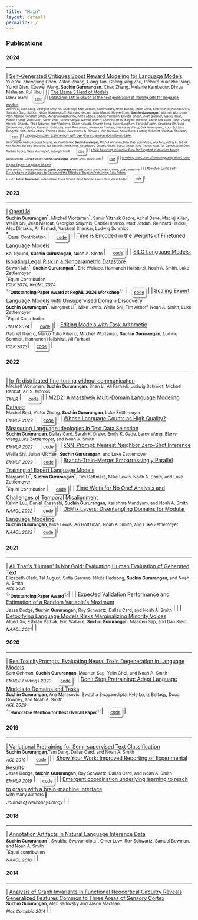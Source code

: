 ```yaml
---
title: "Main"
layout: default
permalink: /
---
```


### Publications

#### 2024
-----------

| [Self-Generated Critiques Boost Reward Modeling for Language Models](https://arxiv.org/abs/2411.16646)<br><sub> Yue Yu, Zhengxing Chen, Aston Zhang, Liang Tan, Chenguang Zhu, Richard Yuanzhe Pang, Yundi Qian, Xuewei Wang, **Suchin Gururangan**, Chao Zhang, Melanie Kambadur, Dhruv Mahajan, Rui Hou | |
| [The Llama 3 Herd of Models](https://ai.meta.com/research/publications/the-llama-3-herd-of-models/)<br><sub> Llama Team| <sub><span style="border: 0.5px solid lightgrey; padding: 5px; box-shadow:2px 2px 2px grey; border-radius: 5px; margin-left: 10px; display: inline-block;">[code](https://github.com/meta-llama/llama-models)</span></sub> |
| [DataComp-LM: In search of the next generation of training sets for language models](https://arxiv.org/abs/2406.11794)<br><sub>Jeffrey Li, Alex Fang, Georgios Smyrnis, Maor Ivgi, Matt Jordan, Samir Gadre, Hritik Bansal, Etash Guha, Sedrick Keh, Kushal Arora, Saurabh Garg, Rui Xin, Niklas Muennighoff, Reinhard Heckel, Jean Mercat, Mayee Chen, **Suchin Gururangan**, Mitchell Wortsman, Alon Albalak, Yonatan Bitton, Marianna Nezhurina, Amro Abbas, Cheng-Yu Hsieh, Dhruba Ghosh, Josh Gardner, Maciej Kilian, Hanlin Zhang, Rulin Shao, Sarah Pratt, Sunny Sanyal, Gabriel Ilharco, Giannis Daras, Kalyani Marathe, Aaron Gokaslan, Jieyu Zhang, Khyathi Chandu, Thao Nguyen, Igor Vasiljevic, Sham Kakade, Shuran Song, Sujay Sanghavi, Fartash Faghri, Sewoong Oh, Luke Zettlemoyer, Kyle Lo, Alaaeldin El-Nouby, Hadi Pouransari, Alexander Toshev, Stephanie Wang, Dirk Groeneveld, Luca Soldaini, Pang Wei Koh, Jenia Jitsev, Thomas Kollar, Alexandros G. Dimakis, Yair Carmon, Achal Dave, Ludwig Schmidt, Vaishaal Shankar| <sub><span style="border: 0.5px solid lightgrey; padding: 5px; box-shadow:2px 2px 2px grey; border-radius: 5px; margin-left: 10px; display: inline-block;">[code](https://www.datacomp.ai/dclm/)</span></sub> |
| [Language models scale reliably with over-training and on downstream tasks](https://arxiv.org/abs/2403.08540)<br><sub>Samir Yitzhak Gadre, Georgios Smyrnis, Vaishaal Shankar, **Suchin Gururangan**, Mitchell Wortsman, Rulin Shao, Jean Mercat, Alex Fang, Jeffrey Li, Sedrick Keh, Rui Xin, Marianna Nezhurina, Igor Vasiljevic, Jenia Jitsev, Alexandros G. Dimakis, Gabriel Ilharco, Shuran Song, Thomas Kollar, Yair Carmon, Achal Dave, Reinhard Heckel, Niklas Muennighoff, Ludwig Schmidt</sub> | <sub><span style="border: 0.5px solid lightgrey; padding: 5px; box-shadow:2px 2px 2px grey; border-radius: 5px; margin-left: 10px; display: inline-block;">[code](https://github.com/mlfoundations/scaling)</span></sub> |
| [LESS: Selecting Influential Data for Targeted Instruction Tuning](https://arxiv.org/abs/2402.04333)<br><sub>Mengzhou Xia, Sadhika Malladi, **Suchin Gururangan**, Sanjeev Arora, Danqi Chen</sub> | <sub><span style="border: 0.5px solid lightgrey; padding: 5px; box-shadow:2px 2px 2px grey; border-radius: 5px; margin-left: 10px; display: inline-block;">[code](https://github.com/princeton-nlp/LESS)</span></sub> |
| [Breaking the Curse of Multilinguality with Cross-lingual Expert Language Models](https://arxiv.org/abs/2401.10440)<br><sub>Terra Blevins, Tomasz Limisiewicz, **Suchin Gururangan**, Margaret Li, Hila Gonen, Noah A. Smith, Luke Zettlemoyer</sub> | |
| [AboutMe: Using Self-Descriptions in Webpages to Document the Effects of English Pretraining Data Filters](https://arxiv.org/abs/2401.06408)<br><sub>Li Lucy, **Suchin Gururangan**, Luca Soldaini, Emma Strubell, David Bamman, Lauren Klein, Jesse Dodge</sub> | <sub><span style="border: 0.5px solid lightgrey; padding: 5px; box-shadow:2px 2px 2px grey; border-radius: 5px; margin-left: 10px; display: inline-block;">[code](https://github.com/lucy3/whos_filtered)</span></sub> |

#### 2023
-----------

| [OpenLM](https://laion.ai/blog/open-lm/)<br><sub>**Suchin Gururangan<sup>\*</sup>**, Mitchell Wortsman<sup>\*</sup>, Samir Yitzhak Gadre, Achal Dave, Maciej Kilian, Weijia Shi, Jean Mercat, Georgios Smyrnis, Gabriel Ilharco, Matt Jordan, Reinhard Heckel, Alex Dimakis, Ali Farhadi, Vaishaal Shankar, Ludwig Schmidt</sub><br><sup>\*</sup><sub>Equal Contribution</sub> | <sub><span style="border: 0.5px solid lightgrey; padding: 5px; box-shadow:2px 2px 2px grey; border-radius: 5px; margin-left: 10px; display: inline-block;">[code](https://github.com/mlfoundations/open_lm)</span></sub> |
| [Time is Encoded in the Weights of Finetuned Language Models](https://arxiv.org/abs/2312.13401)<br><sub>Kai Nylund, **Suchin Gururangan**, Noah A. Smith</sub> | <sub><span style="border: 0.5px solid lightgrey; padding: 5px; box-shadow:2px 2px 2px grey; border-radius: 5px; margin-left: 10px; display: inline-block;">[code](https://github.com/KaiNylund/lm-weights-encode-time)</span></sub> |
| [SILO Language Models: Isolating Legal Risk in a Nonparametric Datastore](https://arxiv.org/abs/2308.04430)<br><sub>Sewon Min<sup>\*</sup>, **Suchin Gururangan<sup>\*</sup>**, Eric Wallace, Hannaneh Hajishirzi, Noah A. Smith, Luke Zettlemoyer</sub><br><sub><sup>\*</sup>Equal Contribution</sub><br><sub>*ICLR 2024, RegML 2024*</sub><br>✨<sub>**Outstanding Paper Award at RegML 2024 Workshop**</sub>✨ | <sub><span style="border: 0.5px solid lightgrey; padding: 5px; box-shadow:2px 2px 2px grey; border-radius: 5px; margin-left: 10px; display: inline-block;">[code](https://github.com/kernelmachine/silo-lm)</span></sub> |
| [Scaling Expert Language Models with Unsupervised Domain Discovery](https://arxiv.org/abs/2303.14177)<br><sub>**Suchin Gururangan<sup>\*</sup>**, Margaret Li<sup>\*</sup>, Mike Lewis, Weijia Shi, Tim Althoff, Noah A. Smith, Luke Zettlemoyer</sub><br><sub><sup>\*</sup>Equal Contribution</sub><br><sub>*JMLR 2024*</sub> | <sub><span style="border: 0.5px solid lightgrey; padding: 5px; box-shadow:2px 2px 2px grey; border-radius: 5px; margin-left: 10px; display: inline-block;">[code](https://github.com/kernelmachine/cbtm)</span></sub> |
| [Editing Models with Task Arithmetic](https://arxiv.org/abs/2212.04089)<br><sub>Gabriel Ilharco, Marco Tulio Riberio, Mitchell Wortsman, **Suchin Gururangan**, Ludwig Schmidt, Hannaneh Hajishirzi, Ali Farhadi</sub><br><sub>*ICLR 2023*</sub>| <sub><span style="border: 0.5px solid lightgrey; padding: 5px; box-shadow:2px 2px 2px grey; border-radius: 5px; margin-left: 10px; display: inline-block;">[code](https://github.com/mlfoundations/task_vectors)</span></sub> |

#### 2022
-----------

| [lo-fi: distributed fine-tuning without communication](https://arxiv.org/abs/2210.11948)<br><sub>Mitchell Wortsman, **Suchin Gururangan**, Shen Li, Ali Farhadi, Ludwig Schmidt, Michael Rabbat, Ari S. Morcos<br></sub><sub>*TMLR*</sub> | <sub><span style="border: 0.5px solid lightgrey; padding: 5px; box-shadow:2px 2px 2px grey; border-radius: 5px; margin-left: 10px; display: inline-block;">[code](https://github.com/kernelmachine/lofi)</span></sub> |
| [M2D2: A Massively Multi-Domain Language Modeling Dataset](https://arxiv.org/abs/2210.07370)<br><sub>Machel Reid, Victor Zhong, **Suchin Gururangan**, Luke Zettlemoyer </sub> <br><sub>*EMNLP 2022*</sub> | <sub><span style="border: 0.5px solid lightgrey; padding: 5px; box-shadow:2px 2px 2px grey; border-radius: 5px; margin-left: 10px; display: inline-block;">[code](https://github.com/machelreid/m2d2)</span></sub> |
| [Whose Language Counts as High Quality? Measuring Language Ideologies in Text Data Selection](https://arxiv.org/abs/2201.10474)<br><sub>**Suchin Gururangan**, Dallas Card, Sarah K. Dreier, Emily K. Gade, Leroy Wang, Blarry Wang,Luke Zettlemoyer, and Noah A. Smith</sub><br><sub>*EMNLP 2022*</sub> | <sub><span style="border: 0.5px solid lightgrey; padding: 5px; box-shadow:2px 2px 2px grey; border-radius: 5px; margin-left: 10px; display: inline-block;">[code](https://github.com/kernelmachine/quality-filter)</span></sub> |
| [kNN-Prompt: Nearest Neighbor Zero-Shot Inference](https://arxiv.org/abs/2205.13792)<br><sub>Weijia Shi, Julian Michael, **Suchin Gururangan**,  and Luke Zettlemoyer</sub><br><sub>*EMNLP 2022*</sub> | <sub><span style="border: 0.5px solid lightgrey; padding: 5px; box-shadow:2px 2px 2px grey; border-radius: 5px; margin-left: 10px; display: inline-block;">[code](https://github.com/swj0419/kNN_prompt)</span></sub> |
| [Branch-Train-Merge: Embarrassingly Parallel Training of Expert Language Models](https://arxiv.org/abs/2208.03306)<br><sub>Margaret Li<sup>\*</sup>, **Suchin Gururangan<sup>\*</sup>**, Tim Dettmers, Mike Lewis, Noah A. Smith, and Luke Zettlemoyer</sub><br><sub><sup>\*</sup>Equal Contribution</sub> | <sub><span style="border: 0.5px solid lightgrey; padding: 5px; box-shadow:2px 2px 2px grey; border-radius: 5px; margin-left: 10px; display: inline-block;">[code](https://github.com/hadasah/btm)</span></sub> |
| [Time Waits for No One! Analysis and Challenges of Temporal Misalignment](https://arxiv.org/abs/2111.07408)<br><sub>Kelvin Luu, Daniel Khashabi, **Suchin Gururangan**, Karishma Mandyam, and Noah A. Smith</sub><br><sub>*NAACL 2022*</sub> | <sub><span style="border: 0.5px solid lightgrey; padding: 5px; box-shadow:2px 2px 2px grey; border-radius: 5px; margin-left: 10px; display: inline-block;">[code](https://github.com/Kel-Lu/time-waits-for-no-one)</span></sub> |
| [DEMix Layers: Disentangling Domains for Modular Language Modeling](https://arxiv.org/abs/2108.05036)<br><sub>**Suchin Gururangan**, Mike Lewis, Ari Holtzman, Noah A. Smith, and Luke Zettlemoyer</sub><br><sub>*NAACL 2022*</sub> | <sub><span style="border: 0.5px solid lightgrey; padding: 5px; box-shadow:2px 2px 2px grey; border-radius: 5px; margin-left: 10px; display: inline-block;">[code](https://github.com/kernelmachine/demix)</span></sub> |

####  2021
-----------

| [All That's 'Human' Is Not Gold: Evaluating Human Evaluation of Generated Text](https://arxiv.org/abs/2107.00061)<br><sub>Elizabeth Clark, Tal August, Sofia Serrano, Nikita Haduong, **Suchin Gururangan**, and Noah A. Smith</sub><br><sub>*ACL 2021*</sub><br>✨<sub>**Outstanding Paper Award**</sub>✨| |
| [Expected Validation Performance and Estimation of a Random Variable's Maximum](https://arxiv.org/abs/2110.00613)<br><sub>Jesse Dodge, **Suchin Gururangan**, Roy Schwartz, Dallas Card, and Noah A. Smith</sub> | |
| [Detoxifying Language Models Risks Marginalizing Minority Voices](https://arxiv.org/abs/2104.06390)<br><sub>Albert Xu, Eshaan Pathak, Eric Wallace, **Suchin Gururangan**, Maarten Sap, and Dan Klein</sub><br><sub>*NAACL 2021*</sub>| |

####  2020
-----------

| [RealToxicityPrompts: Evaluating Neural Toxic Degeneration in Language Models](https://arxiv.org/abs/2009.11462)<br><sub> Sam Gehman, **Suchin Gururangan**, Maarten Sap, Yejin Choi, and Noah A. Smith</sub><br><sub>*EMNLP Findings 2020*</sub>| <sub><span style="border: 0.5px solid lightgrey; padding: 5px; box-shadow:2px 2px 2px grey; border-radius: 5px; margin-left: 10px; display: inline-block;">[code](https://github.com/allenai/real-toxicity-prompts)</span></sub> |
| [Don't Stop Pretraining: Adapt Language Models to Domains and Tasks](https://arxiv.org/abs/2004.10964)<br><sub>**Suchin Gururangan**, Ana Marasović, Swabha Swayamdipta, Kyle Lo, Iz Beltagy, Doug Downey, and Noah A. Smith </sub><br><sub>*ACL 2020*</sub><br>✨<sub>**Honorable Mention for Best Overall Paper**</sub>✨| <sub><span style="border: 0.5px solid lightgrey; padding: 5px; box-shadow:2px 2px 2px grey; border-radius: 5px; margin-left: 10px; display: inline-block;">[code](https://github.com/allenai/dont-stop-pretraining)</span></sub> |


#### 2019
-----------

| [Variational Pretraining for Semi-supervised Text Classification](https://arxiv.org/abs/1906.02242)<br><sub>**Suchin Gururangan**,Tam Dang, Dallas Card, and Noah A. Smith</sub><br><sub>*ACL 2019*</sub> | <sub><span style="border: 0.5px solid lightgrey; padding: 5px; box-shadow:2px 2px 2px grey; border-radius: 5px; margin-left: 10px; display: inline-block;">[code](https://github.com/allenai/vampire)</span></sub> |
| [Show Your Work: Improved Reporting of Experimental Results](https://arxiv.org/abs/1909.03004)<br><sub>Jesse Dodge, **Suchin Gururangan**, Roy Schwartz, Dallas Card, and Noah A. Smith</sub><br><sub>*EMNLP 2019*</sub> | <sub><span style="border: 0.5px solid lightgrey; padding: 5px; box-shadow:2px 2px 2px grey; border-radius: 5px; margin-left: 10px; display: inline-block;">[code](https://github.com/allenai/allentune)</span></sub> |
| [Emergent coordination underlying learning to reach to grasp with a brain-machine interface](https://pubmed.ncbi.nlm.nih.gov/29357477)<br><sub> with many authors 🙂</sub><br><sub>*Journal of Neurophysiology*</sub> | |


#### 2018
-----------

| [Annotation Artifacts in Natural Language Inference Data](https://arxiv.org/abs/1803.02324)<br><sub>**Suchin Gururangan<sup>\*</sup>**, Swabha Swayamdipta<sup>\*</sup>, Omer Levy, Roy Schwartz, Samuel Bowman, and Noah A. Smith</sub> <br><sub><sup>*</sup>Equal contribution</sub><br><sub>*NAACL 2018*</sub> | |


#### 2014
-----------

| [Analysis of Graph Invariants in Functional Neocortical Circuitry Reveals Generalized Features Common to Three Areas of Sensory Cortex](https://journals.plos.org/ploscompbiol/article?id=10.1371/journal.pcbi.1003710)<br><sub>**Suchin Gururangan**, Alex Sadovsky and Jason Maclean</sub><br><sub>*Plos Compbio 2014*</sub> | |


